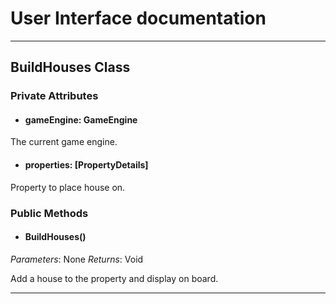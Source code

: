 # User Interface documentation
---
## BuildHouses Class

### Private Attributes 
- #### gameEngine: GameEngine
The current game engine.
- #### properties: [PropertyDetails]
Property to place house on.

### Public Methods 
- #### BuildHouses()
*Parameters*: None
*Returns*: Void

Add a house to the property and display on board.

---